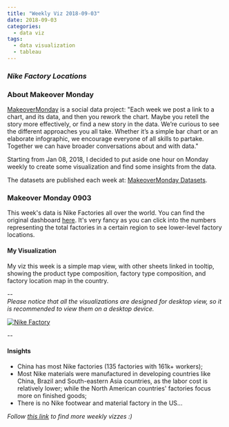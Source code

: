 ```yaml
---
title: "Weekly Viz 2018-09-03"
date: 2018-09-03
categories:
  - data viz
tags:
  - data visualization
  - tableau
---
```


### *Nike Factory Locations*


### About Makeover Monday

[MakeoverMonday](http://www.makeovermonday.co.uk/) is a social data project:
"Each week we post a link to a chart, and its data, and then you rework the chart.
Maybe you retell the story more effectively, or find a new story in the data.
We’re curious to see the different approaches you all take. Whether it’s a simple bar chart or an elaborate infographic, we encourage everyone of all skills to partake.
Together we can have broader conversations about and with data."

Starting from Jan 08, 2018, I decided to put aside one hour on Monday weekly to create some visualization and find some insights from the data.

The datasets are published each week at: [MakeoverMonday Datasets](http://www.makeovermonday.co.uk/data/).

### Makeover Monday 0903

This week's data is Nike Factories all over the world. You can find the original dashboard [here](http://manufacturingmap.nikeinc.com/). It's very fancy as you can click into the numbers representing the total factories in a certain region to see lower-level factory locations.    


#### My Visualization

My viz this week is a simple map view, with other sheets linked in tooltip, showing the product type composition, factory type composition, and factory location map in the country.  

--  
*Please notice that all the visualizations are designed for desktop view, so it is recommended to view them on a desktop device.*  

<div class='tableauPlaceholder' id='viz1536201108576' style='position: relative'>
<noscript><a href='#'>
  <img alt='Nike Factory ' src='https:&#47;&#47;public.tableau.com&#47;static&#47;images&#47;Ma&#47;MakeOverMonday0903&#47;NikeFactory&#47;1_rss.png' style='border: none' />
</a></noscript>
<object class='tableauViz'  style='display:none;'>
  <param name='host_url' value='https%3A%2F%2Fpublic.tableau.com%2F' />
  <param name='embed_code_version' value='3' />
  <param name='path' value='views&#47;MakeOverMonday0903&#47;NikeFactory?:embed=y&amp;:display_count=y&amp;publish=yes' />
  <param name='toolbar' value='yes' />
  <param name='static_image' value='https:&#47;&#47;public.tableau.com&#47;static&#47;images&#47;Ma&#47;MakeOverMonday0903&#47;NikeFactory&#47;1.png' />
  <param name='animate_transition' value='yes' />
  <param name='display_static_image' value='yes' />
  <param name='display_spinner' value='yes' />
  <param name='display_overlay' value='yes' />
  <param name='display_count' value='yes' />
  <param name='filter' value='publish=yes' />
</object></div>                
<script type='text/javascript'>    
  var divElement = document.getElementById('viz1536201108576');         
  var vizElement = divElement.getElementsByTagName('object')[0];         
  vizElement.style.width='800px';vizElement.style.height='827px';             
  var scriptElement = document.createElement('script');                 
  scriptElement.src = 'https://public.tableau.com/javascripts/api/viz_v1.js';       
  vizElement.parentNode.insertBefore(scriptElement, vizElement);                
</script>  


--  

#### Insights
* China has most Nike factories (135 factories with 161k+ workers);  
* Most Nike materials were manufactured in developing countries like China, Brazil and South-eastern Asia countries, as the labor cost is relatively lower; while the North American countries' factories focus more on finished goods;  
* There is no Nike footwear and material factory in the US...  


*Follow [this link](https://yudong-94.github.io/personal-website/project/MakeOverMonday2018/) to find more weekly vizzes :)*